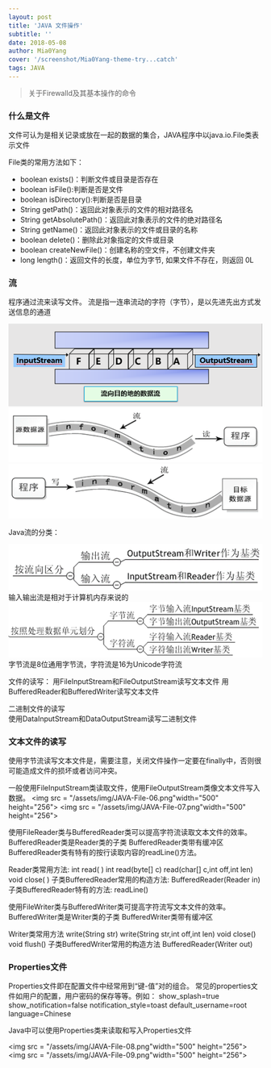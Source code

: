```yaml
---
layout: post
title: 'JAVA 文件操作'
subtitle: ''
date: 2018-05-08
author: Mia0Yang
cover: '/screenshot/Mia0Yang-theme-try...catch'
tags: JAVA
---
```


>关于Firewalld及其基本操作的命令

### 什么是文件

文件可认为是相关记录或放在一起的数据的集合，JAVA程序中以java.io.File类表示文件

File类的常用方法如下：
* boolean exists()：判断文件或目录是否存在
* boolean isFile():判断是否是文件
* boolean isDirectory():判断是否是目录
* String getPath()：返回此对象表示的文件的相对路径名
* String getAbsolutePath()：返回此对象表示的文件的绝对路径名
* String getName()：返回此对象表示的文件或目录的名称
* boolean delete()：删除此对象指定的文件或目录
* boolean createNewFile()：创建名称的空文件，不创建文件夹
* long length()：返回文件的长度，单位为字节, 如果文件不存在，则返回 0L



### 流
程序通过流来读写文件。
流是指一连串流动的字符（字节），是以先进先出方式发送信息的通道

<img src = "/assets/img/JAVA-File.png">

<img src = "/assets/img/JAVA-File-01.png">

<img src = "/assets/img/JAVA-File-02.png">

Java流的分类：

<img src = "/assets/img/JAVA-File-03.png">
输入输出流是相对于计算机内存来说的

<img src = "/assets/img/JAVA-File-04.png">
字节流是8位通用字节流，字符流是16为Unicode字符流

文件的读写：
用FileInputStream和FileOutputStream读写文本文件
用BufferedReader和BufferedWriter读写文本文件

二进制文件的读写   
使用DataInputStream和DataOutputStream读写二进制文件

### 文本文件的读写
使用字节流读写文本文件是，需要注意，关闭文件操作一定要在finally中，否则很可能造成文件的损坏或者访问冲突。

一般使用FileInputStream类读取文件，使用FileOutputStream类像文本文件写入数据。
<img src = "/assets/img/JAVA-File-06.png"width="500" height="256">
<img src = "/assets/img/JAVA-File-07.png"width="500" height="256">

使用FileReader类与BufferedReader类可以提高字符流读取文本文件的效率。BufferedReader类是Reader类的子类
BufferedReader类带有缓冲区
BufferedReader类有特有的按行读取内容的readLine()方法。

Reader类常用方法:
int read( )
int read(byte[] c)
read(char[] c,int off,int len)
void close( )
子类BufferedReader常用的构造方法:
 BufferedReader(Reader in)
子类BufferedReader特有的方法:
 readLine()

使用FileWriter类与BufferedWriter类可提高字符流写文本文件的效率。BufferedWriter类是Writer类的子类
BufferedWriter类带有缓冲区

Writer类常用方法
write(String str)
write(String str,int off,int len)
void close()
void flush()
子类BufferedWriter常用的构造方法
 BufferedReader(Writer out)


### Properties文件
Properties文件即在配置文件中经常用到“键-值”对的组合。
常见的properties文件如用户的配置，用户密码的保存等等。例如：
show_splash=true
show_notification=false
notification_style=toast
default_username=root
language=Chinese

Java中可以使用Properties类来读取和写入Properties文件

<img src = "/assets/img/JAVA-File-08.png"width="500" height="256">
<img src = "/assets/img/JAVA-File-09.png"width="500" height="256">
